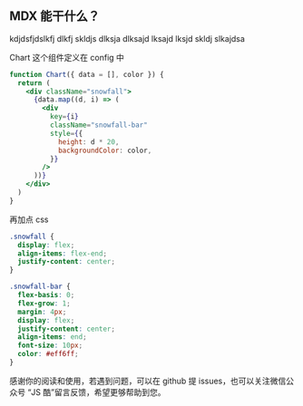 ## MDX 能干什么？

kdjdsfjdslkfj dlkfj skldjs dlksja dlksajd lksajd lksjd skldj slkajdsa


Chart 这个组件定义在 config 中

```jsx
function Chart({ data = [], color }) {
  return (
    <div className="snowfall">
      {data.map((d, i) => (
        <div
          key={i}
          className="snowfall-bar"
          style={{
            height: d * 20,
            backgroundColor: color,
          }}
        />
      ))}
    </div>
  )
}
```

再加点 css

```css
.snowfall {
  display: flex;
  align-items: flex-end;
  justify-content: center;
}

.snowfall-bar {
  flex-basis: 0;
  flex-grow: 1;
  margin: 4px;
  display: flex;
  justify-content: center;
  align-items: end;
  font-size: 10px;
  color: #eff6ff;
}
```

感谢你的阅读和使用，若遇到问题，可以在 github 提 issues，也可以关注微信公众号 “JS 酷”留言反馈，希望更够帮助到您。
